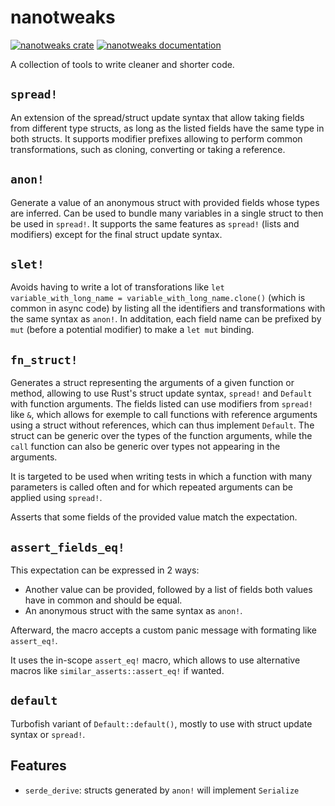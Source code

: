 # nanotweaks

[![nanotweaks
crate](https://img.shields.io/crates/v/nanotweaks.svg)](https://crates.io/crates/nanotweaks)
[![nanotweaks documentation](https://docs.rs/nanotweaks/badge.svg)](https://docs.rs/nanotweaks)

A collection of tools to write cleaner and shorter code.

## `spread!`

An extension of the spread/struct update syntax that allow taking fields from different type
structs, as long as the listed fields have the same type in both structs. It supports modifier
prefixes allowing to perform common transformations, such as cloning, converting or taking a
reference.

## `anon!`

Generate a value of an anonymous struct with provided fields whose types are inferred. Can be used
to bundle many variables in a single struct to then be used in `spread!`. It supports the same
features as `spread!` (lists and modifiers) except for the final struct update syntax.

## `slet!`

Avoids having to write a lot of transforations like `let variable_with_long_name =
variable_with_long_name.clone()` (which is common in async code) by listing all the identifiers and
transformations with the same syntax as `anon!`. In additation, each field name can be prefixed by
`mut` (before a potential modifier) to make a `let mut` binding.

## `fn_struct!`

Generates a struct representing the arguments of a given function or method, allowing to use Rust's
struct update syntax, `spread!` and `Default` with function arguments. The fields listed can use
modifiers from `spread!` like `&`, which allows for exemple to call functions with reference
arguments using a struct without references, which can thus implement `Default`. The struct can be
generic over the types of the function arguments, while the `call` function can also be generic over
types not appearing in the arguments.

It is targeted to be used when writing tests in which a function with many parameters is called
often and for which repeated arguments can be applied using `spread!`.

Asserts that some fields of the provided value match the expectation.

## `assert_fields_eq!`

This expectation can be expressed in 2 ways:
- Another value can be provided, followed by a list of fields both values have in common and should
  be equal.
- An anonymous struct with the same syntax as `anon!`.

Afterward, the macro accepts a custom panic message with formating like `assert_eq!`.

It uses the in-scope `assert_eq!` macro, which allows to use alternative macros like
`similar_asserts::assert_eq!` if wanted.

## `default`

Turbofish variant of `Default::default()`, mostly to use with struct update syntax or `spread!`.

## Features

- `serde_derive`: structs generated by `anon!` will implement `Serialize`